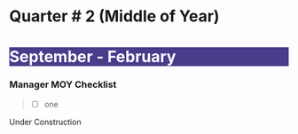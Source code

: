 # Quarter # 2 (Middle of Year)

<body><h1 style="background-color:darkslateblue;">
<c style=color:White;">September - February</h1></body>

### Manager MOY Checklist

>- [ ] one

Under Construction